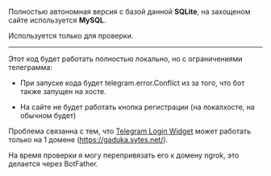 Полностью автономная версия с базой данной **SQLite**, на захощеном сайте используется **MySQL**.

Используется только для проверки.
____

Этот код будет работать полностью локально, но с ограничениями телеграмма:

* При запуске кода будет telegram.error.Conflict
из за того, что бот также запущен на хосте.

* На сайте не будет работать кнопка регистрации (на локалхосте, на обычном будет)

Проблема связанна с тем, что [Telegram Login Widget](https://core.telegram.org/widgets/login)
может работать только на 1 домене (https://gaduka.sytes.net/).

На время проверки я могу перепривязать его к домену ngrok, это делается через BotFather.
